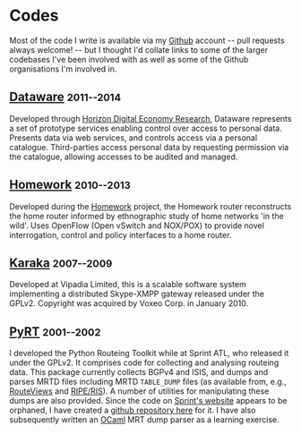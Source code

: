 # Codes

Most of the code I write is available via my [Github][] account -- pull requests always welcome! -- but I thought I'd collate links to some of the larger codebases I've been involved with as well as some of the Github organisations I'm involved in.

[github]: https://github.com/mor1

## [Dataware][dataware-git] <small>2011--2014</small>

Developed through [Horizon Digital Economy Research][horizon], Dataware represents a set of prototype services enabling control over access to personal data. Presents data via web services, and controls access via a personal catalogue. Third-parties access personal data by requesting permission via the catalogue, allowing accesses to be audited and managed.

[dataware-git]: http://github.com/dataware
[horizon]: http://www.horizon.ac.uk/

## [Homework][homework-git] <small>2010--2013</small>

Developed during the [Homework][] project, the Homework router reconstructs the home router informed by ethnographic study of home networks 'in the wild'. Uses OpenFlow (Open vSwitch and NOX/POX) to provide novel interrogation, control and policy interfaces to a home router.

[homework-git]: http://github.com/mor1/homework/
[homework]: http://homenetworks.ac.uk/

## [Karaka][karaka-git] <small>2007--2009</small>

Developed at Vipadia Limited, this is a scalable software system
implementing a distributed Skype-XMPP gateway released under the
GPLv2.  Copyright was acquired by Voxeo Corp. in January 2010.

[karaka-git]: http://github.com/mor1/karaka/

## [PyRT][pyrt-git] <small>2001--2002</small>

I developed the Python Routeing Toolkit while at Sprint ATL, who released it under the GPLv2. It comprises code for collecting and analysing routeing data. This package currently collects BGPv4 and ISIS, and dumps and parses MRTD files including MRTD `TABLE_DUMP` files (as available from, e.g., [RouteViews][] and [RIPE/RIS][ripe-ris]). A number of utilities for manipulating these dumps are also provided. Since the code on [Sprint's website][pyrt] appears to be orphaned, I have created a [github repository here][pyrt-git] for it. I have also subsequently written an [OCaml][ocaml-mrt] MRT dump parser as a learning exercise.

[pyrt-git]: http://github.com/mor1/pyrt/
[pyrt]: https://research.sprintlabs.com/pyrt/
[routeviews]: http://www.routeviews.org/
[ripe-ris]: http://www.ripe.net/data-tools/stats/ris/ris-raw-data
[ocaml-mrt]: https://github.com/mor1/ocaml-mrt
